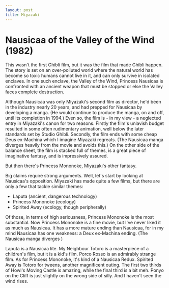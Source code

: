 ```yaml
---
layout: post
title: Miyazaki
---
```


# Nausicaa of the Valley of the Wind (1982)

This wasn't the first Ghibli film, but it was the film that made Ghibli happen. The story is set on an over-polluted world where the natural world has become so toxic humans cannot live in it, and can only survive in isolated enclaves. In one such enclave, the Valley of the Wind, Princess Nausicaa is confronted with an ancient weapon that must be stopped or else the Valley faces complete destruction.

Although Nausicaa was only Miyazaki's second film as director, he'd been in the industry nearly 20 years, and had prepped for Nausicaa by developing a manga. (He would continue to produce the manga, on and off, until its completion in 1994.) Even so, the film is - in my view - a neglected entry in Miyazaki's canon for two reasons. Firstly the film's unlavish budget resulted in some often rudimentary animation, well below the later standards set by Studio Ghibli. Secondly, the film ends with some cheap Deus ex-Machina which I imagine Miyazaki regreats. (The Nausicaa manga diverges heavily from the movie and avoids this.) On the other side of the balance sheet, the film is stacked full of themes, is a great piece of imaginative fantasy, and is impressively assured.

But then there's Princess Mononoke, Miyazaki's other fantasy.

Big claims require strong arguments. Well, let's start by looking at Nausicaa's opposition. Miyazaki has made quite a few films, but there are only a few that tackle similar themes:

- Laputa (ancient, dangerous technology)
- Princess Mononoke (ecology)
- Spirited Away (ecology, though peripherally)

Of those, in terms of high seriousness, Princess Mononoke is the most substantial. Now Princess Mononoke is a fine movie, but I've never liked it as much as Nausicaa. It has a more mature ending than Nausicaa, for in my mind Nausicaa has one weakness: a Deux ex-Machina ending. (The Nausicaa manga diverges )

Laputa is a Nausicaa lite. My Neighbour Totoro is a masterpiece of a children's film, but it is a kid's film. Porco Rosso is an admirably strange film. As for Princess Mononoke, it's kind of a Nausicaa Redux. Spirited Away is Totoro for tweens, another magnificent outing. The first two thirds of Howl's Moving Castle is amazing, while the final third is a bit meh. Ponyo on the Cliff is just slightly on the wrong side of silly. And I haven't seen the wind rises.


